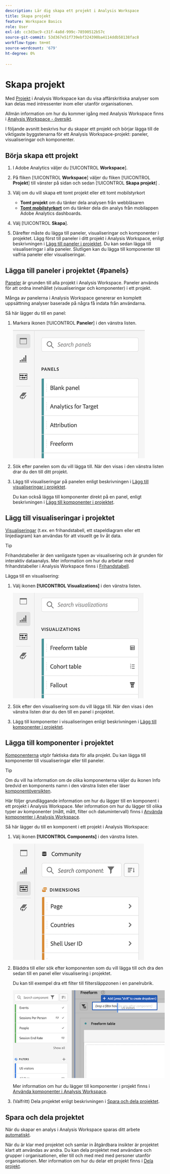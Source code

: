 ```yaml
---
description: Lär dig skapa ett projekt i Analysis Workspace
title: Skapa projekt
feature: Workspace Basics
role: User
exl-id: cc3d3ac9-c31f-4a8d-999c-78590512b57c
source-git-commit: 53d367e51f739ebf324390ba4114ddb58138fac8
workflow-type: tm+mt
source-wordcount: '679'
ht-degree: 0%

---
```


# Skapa projekt

Med [Projekt](/help/analysis-workspace/build-workspace-project/freeform-overview.md) i Analysis Workspace kan du visa affärskritiska analyser som kan delas med intressenter inom eller utanför organisationen.

Allmän information om hur du kommer igång med Analysis Workspace finns i [Analysis Workspace - översikt](/help/analysis-workspace/home.md).

I följande avsnitt beskrivs hur du skapar ett projekt och börjar lägga till de viktigaste byggstenarna för ett Analysis Workspace-projekt: paneler, visualiseringar och komponenter.

## Börja skapa ett projekt

1. I Adobe Analytics väljer du [!UICONTROL **Workspace**].

1. På fliken [!UICONTROL **Workspace**] väljer du fliken [!UICONTROL **Projekt**] till vänster på sidan och sedan [!UICONTROL **Skapa projekt**] .

1. Välj om du vill skapa ett tomt projekt eller ett tomt mobilstyrkort

   * **Tomt projekt** om du tänker dela analysen från webbläsaren
   * [**Tomt mobilstyrkort**](/help/mobile-app/curator.md) om du tänker dela din analys från mobilappen Adobe Analytics dashboards.

1. Välj [!UICONTROL **Skapa**].

1. Därefter måste du lägga till paneler, visualiseringar och komponenter i projektet. Lägg först till paneler i ditt projekt i Analysis Workspace, enligt beskrivningen i [Lägg till paneler i projektet](#add-panels-to-the-project). Du kan sedan lägga till visualiseringar i alla paneler. Slutligen kan du lägga till komponenter till valfria paneler eller visualiseringar.

## Lägga till paneler i projektet {#panels}

[Paneler](/help/analysis-workspace/c-panels/panels.md) är grunden till alla projekt i Analysis Workspace. Paneler används för att ordna innehållet (visualiseringar och komponenter) i ett projekt.

Många av panelerna i Analysis Workspace genererar en komplett uppsättning analyser baserade på några få indata från användarna.

Så här lägger du till en panel:

1. Markera ikonen [!UICONTROL **Paneler**] i den vänstra listen.

   ![Ikonen Välj paneler och listan över tillgängliga paneler.](assets/build-panels.png)

1. Sök efter panelen som du vill lägga till. När den visas i den vänstra listen drar du den till ditt projekt.

1. Lägg till visualiseringar på panelen enligt beskrivningen i [Lägg till visualiseringar i projektet](#add-visualizations-to-the-project).

   Du kan också lägga till komponenter direkt på en panel, enligt beskrivningen i [Lägg till komponenter i projektet](#add-components-to-the-project).

## Lägg till visualiseringar i projektet

[Visualiseringar](/help/analysis-workspace/visualizations/freeform-analysis-visualizations.md) (t.ex. en frihandstabell, ett stapeldiagram eller ett linjediagram) kan användas för att visuellt ge liv åt data.

>[!TIP]
>
>Frihandstabeller är den vanligaste typen av visualisering och är grunden för interaktiv dataanalys. Mer information om hur du arbetar med frihandstabeller i Analysis Workspace finns i [Frihandstabell](/help/analysis-workspace/visualizations/freeform-table/freeform-table.md).

Lägga till en visualisering:

1. Välj ikonen **[!UICONTROL Visualizations]** i den vänstra listen.

   ![Den valda visualiseringsikonen och listan över tillgängliga visualiseringar.](assets/build-visualizations.png)

1. Sök efter den visualisering som du vill lägga till. När den visas i den vänstra listen drar du den till en panel i projektet.

1. Lägg till komponenter i visualiseringen enligt beskrivningen i [Lägg till komponenter i projektet](#add-components-to-the-project).

## Lägga till komponenter i projektet

[Komponenterna](/help/components/overview.md) utgör faktiska data för alla projekt. Du kan lägga till komponenter till visualiseringar eller till paneler.

>[!TIP]
>
>Om du vill ha information om de olika komponenterna väljer du ikonen Info bredvid en komponents namn i den vänstra listen eller läser [komponentöversikten](/help/components/overview.md).

Här följer grundläggande information om hur du lägger till en komponent i ett projekt i Analysis Workspace. Mer information om hur du lägger till olika typer av komponenter (mått, mått, filter och datumintervall) finns i [Använda komponenter i Analysis Workspace](/help/components/use-components-in-workspace.md).

Så här lägger du till en komponent i ett projekt i Analysis Workspace:

1. Välj ikonen **[!UICONTROL Components]** i den vänstra listen.

   ![Ikonen för valda komponenter och listan över tillgängliga dimensioner.](assets/build-components.png)

1. Bläddra till eller sök efter komponenten som du vill lägga till och dra den sedan till en panel eller visualisering i projektet.

   Du kan till exempel dra ett filter till filtersläppzonen i en panelrubrik.

   ![släpp ett filter i släppzonen](assets/filter-dropzone.png)

   Mer information om hur du lägger till komponenter i projekt finns i [Använda komponenter i Analysis Workspace](/help/components/use-components-in-workspace.md).

1. (Valfritt) Dela projektet enligt beskrivningen i [Spara och dela projektet](#save-and-share-the-project).

## Spara och dela projektet

När du skapar en analys i Analysis Workspace sparas ditt arbete [automatiskt](/help/analysis-workspace/build-workspace-project/save-projects.md).

När du är klar med projektet och samlar in åtgärdbara insikter är projektet klart att användas av andra. Du kan dela projektet med användare och grupper i organisationen, eller till och med med med personer utanför organisationen. Mer information om hur du delar ett projekt finns i [Dela projekt](/help/analysis-workspace/curate-share/share-projects.md).
